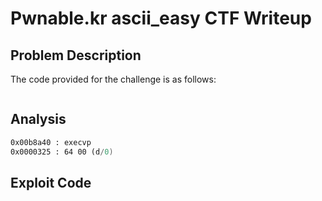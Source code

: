 # Pwnable.kr ascii_easy CTF Writeup

## Problem Description  
The code provided for the challenge is as follows:

```c
```

## Analysis  

```asm
0x00b8a40 : execvp
0x0000325 : 64 00 (d/0)
```
## Exploit Code
